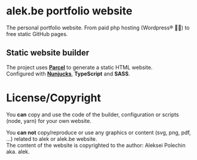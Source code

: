 # alek.be portfolio website

The personal portfolio website. From paid php hosting (Wordpress® 🤦‍♂️) to free static GitHub pages. 

## Static website builder

The project uses **[Parcel](https://parceljs.org)** to generate a static HTML website.    
Configured with **[Nunjucks](https://mozilla.github.io/nunjucks/)**, **TypeScript** and **SASS**.

# License/Copyright

You **can** copy and use the code of the builder, configuration or scripts (node, yarn) for your own website.

You **can not** copy/reproduce or use any graphics or content (svg, png, pdf, ...) related to alek or alek.be website.    
The content of the website is copyrighted to the author: Aleksei Polechin aka. alek.
